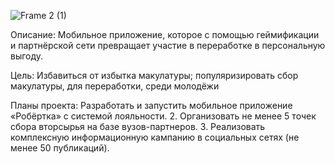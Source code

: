 ![Frame 2 (1)](https://github.com/user-attachments/assets/41dff51e-0536-46a2-94d4-b1d003a1bfda)

Описание: Мобильное приложение, которое с помощью геймификации и партнёрской сети превращает участие в переработке в персональную выгоду.

Цель: Избавиться от избытка макулатуры; популяризировать сбор макулатуры, для переработки, среди молодёжи

Планы проекта: Разработать и запустить мобильное приложение «Робёртка» с системой лояльности.
2. Организовать не менее 5 точек сбора вторсырья на базе вузов-партнеров.
3. Реализовать комплексную информационную кампанию в социальных сетях (не менее 50 публикаций).

